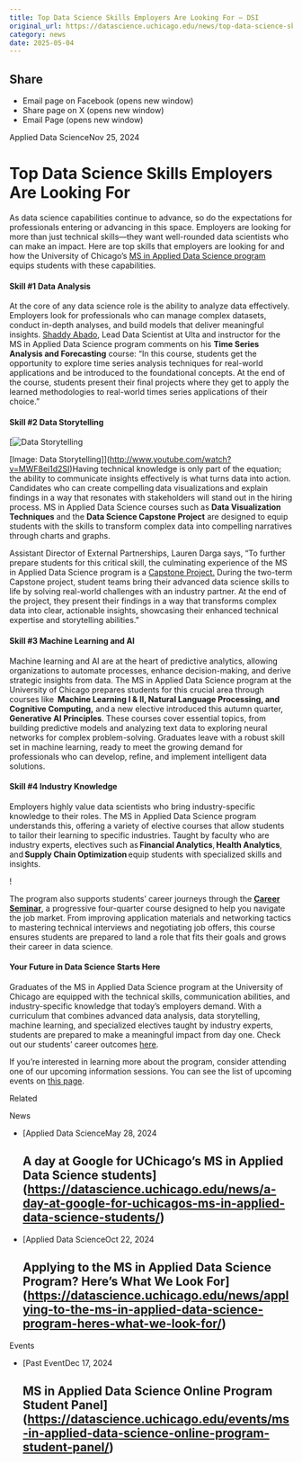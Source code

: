 ```yaml
---
title: Top Data Science Skills Employers Are Looking For – DSI
original_url: https://datascience.uchicago.edu/news/top-data-science-skills-employers-are-looking-for
category: news
date: 2025-05-04
---
```


## Share

* Email page on Facebook (opens new window)
* Share page on X (opens new window)
* Email Page (opens new window)

<!-- Table-like structure detected -->

Applied Data ScienceNov 25, 2024

# Top Data Science Skills Employers Are Looking For

As data science capabilities continue to advance, so do the expectations for professionals entering or advancing in this space. Employers are looking for more than just technical skills—they want well-rounded data scientists who can make an impact. Here are top skills that employers are looking for and how the University of Chicago’s [MS in Applied Data Science program](https://datascience.uchicago.edu/education/masters-programs/ms-in-applied-data-science/) equips students with these capabilities.  

#### **Skill #1 Data Analysis**

At the core of any data science role is the ability to analyze data effectively. Employers look for professionals who can manage complex datasets, conduct in-depth analyses, and build models that deliver meaningful insights. [Shaddy Abado](https://datascience.uchicago.edu/people/shaddy-abado-phd-2/), Lead Data Scientist at Ulta and instructor for the MS in Applied Data Science program comments on his **Time Series Analysis and Forecasting** course: “In this course, students get the opportunity to explore time series analysis techniques for real-world applications and be introduced to the foundational concepts. At the end of the course, students present their final projects where they get to apply the learned methodologies to real-world times series applications of their choice.” 

#### **Skill #2 Data Storytelling**

[![Data Storytelling](https://datascience.uchicago.edu/wp-content/uploads/2024/11/Supply_Chains_Thumbnail-4-600x338.jpg)

[Image: Data Storytelling]](http://www.youtube.com/watch?v=MWF8ei1d2SI)Having technical knowledge is only part of the equation; the ability to communicate insights effectively is what turns data into action. Candidates who can create compelling data visualizations and explain findings in a way that resonates with stakeholders will stand out in the hiring process. MS in Applied Data Science courses such as **Data Visualization Techniques** and the **Data Science Capstone Project** are designed to equip students with the skills to transform complex data into compelling narratives through charts and graphs.  

Assistant Director of External Partnerships, Lauren Darga says, “To further prepare students for this critical skill, the culminating experience of the MS in Applied Data Science program is a [Capstone Project.](https://datascience.uchicago.edu/education/masters-programs/ms-in-applied-data-science/capstone-projects/) During the two-term Capstone project, student teams bring their advanced data science skills to life by solving real-world challenges with an industry partner. At the end of the project, they present their findings in a way that transforms complex data into clear, actionable insights, showcasing their enhanced technical expertise and storytelling abilities.” 

#### **Skill #3 Machine Learning and AI**

Machine learning and AI are at the heart of predictive analytics, allowing organizations to automate processes, enhance decision-making, and derive strategic insights from data. The MS in Applied Data Science program at the University of Chicago prepares students for this crucial area through courses like  **Machine Learning I & II,** **Natural Language Processing, and Cognitive Computing,** and a new elective introduced this autumn quarter, **Generative AI Principles**. These courses cover essential topics, from building predictive models and analyzing text data to exploring neural networks for complex problem-solving. Graduates leave with a robust skill set in machine learning, ready to meet the growing demand for professionals who can develop, refine, and implement intelligent data solutions. 

#### **Skill #4 Industry Knowledge**

Employers highly value data scientists who bring industry-specific knowledge to their roles. The MS in Applied Data Science program understands this, offering a variety of elective courses that allow students to tailor their learning to specific industries. Taught by faculty who are industry experts, electives such as **Financial Analytics**, **Health Analytics**, and **Supply Chain Optimization** equip students with specialized skills and insights.  

!

The program also supports students’ career journeys through the [**Career Seminar**](https://applieddatascience.psd.uchicago.edu/career-seminar-faqs/), a progressive four-quarter course designed to help you navigate the job market. From improving application materials and networking tactics to mastering technical interviews and negotiating job offers, this course ensures students are prepared to land a role that fits their goals and grows their career in data science.

#### **Your Future in Data Science Starts Here**

Graduates of the MS in Applied Data Science program at the University of Chicago are equipped with the technical skills, communication abilities, and industry-specific knowledge that today’s employers demand. With a curriculum that combines advanced data analysis, data storytelling, machine learning, and specialized electives taught by industry experts, students are prepared to make a meaningful impact from day one. Check out our students’ career outcomes [here](https://datascience.uchicago.edu/education/masters-programs/ms-in-applied-data-science/career-outcomes/). 

If you’re interested in learning more about the program, consider attending one of our upcoming information sessions. You can see the list of upcoming events on [this page](https://datascience.uchicago.edu/education/masters-programs/ms-in-applied-data-science/events-deadlines/).

Related

News

* [Applied Data ScienceMay 28, 2024

  ## A day at Google for UChicago’s MS in Applied Data Science students](https://datascience.uchicago.edu/news/a-day-at-google-for-uchicagos-ms-in-applied-data-science-students/)
* [Applied Data ScienceOct 22, 2024

  ## Applying to the MS in Applied Data Science Program? Here’s What We Look For](https://datascience.uchicago.edu/news/applying-to-the-ms-in-applied-data-science-program-heres-what-we-look-for/)

Events

* [Past EventDec 17, 2024

  ## MS in Applied Data Science Online Program Student Panel](https://datascience.uchicago.edu/events/ms-in-applied-data-science-online-program-student-panel/)